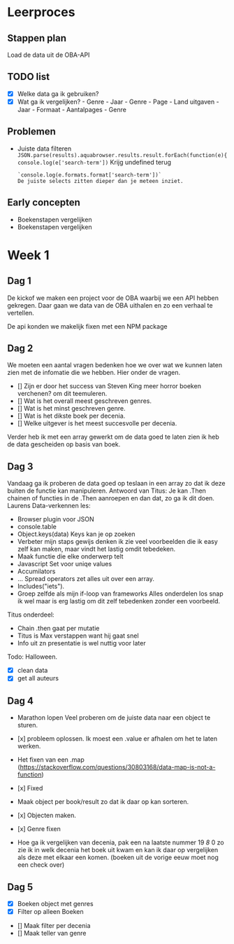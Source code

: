 # Leerproces

## Stappen plan

 Load de data uit de OBA-API

## TODO list

- [x] Welke data ga ik gebruiken?
- [x] Wat ga ik vergelijken?
    \- Genre - Jaar
    \- Genre - Page
    \- Land uitgaven - Jaar
    \- Formaat - Aantalpages - Genre

## Problemen

-   Juiste data filteren
    `JSON.parse(results).aquabrowser.results.result.forEach(function(e){
        console.log(e['search-term'])`
        Krijg undefined terug

        `console.log(e.formats.format['search-term'])`
        De juiste selects zitten dieper dan je meteen inziet.

## Early concepten

-   Boekenstapen vergelijken
-   Boekenstapen vergelijken

# Week 1

## Dag 1

De kickof we maken een project voor de OBA waarbij we een API hebben gekregen. Daar gaan we data van de OBA uithalen en zo een verhaal te vertellen.

De api konden we makelijk fixen met een NPM package

## Dag 2

We moeten een aantal vragen bedenken hoe we over wat we kunnen laten zien met de infomatie die we hebben.
Hier onder de vragen.
- \[] Zijn er door het success van Steven King meer horror boeken verchenen? om dit teemuleren.
- \[] Wat is het overall meest geschreven genres.
- \[] Wat is het minst geschreven genre.
- \[] Wat is het dikste boek per decenia.
- \[] Welke uitgever is het meest succesvolle per decenia.

Verder heb ik met een array gewerkt om de data goed te laten zien ik heb de data gescheiden op basis van boek.

## Dag 3

Vandaag ga ik proberen de data goed op teslaan in een array zo dat ik deze buiten de functie kan manipuleren.
Antwoord van Titus: Je kan .Then chainen of functies in de .Then aanroepen en dan dat, zo ga ik dit doen.
Laurens Data-verkennen les:

-   Browser plugin voor JSON
-   console.table
-   Object.keys(data) Keys kan je op zoeken
-   Verbeter mijn staps gewijs denken ik zie veel voorbeelden die ik easy zelf kan maken, maar vindt het lastig omdit tebedeken.
-   Maak functie die elke onderwerp telt
-   Javascript Set voor uniqe values
-   Accumilators
-   ... Spread operators zet alles uit over een array.
-   Includes("iets").
-   Groep zelfde als mijn if-loop van frameworks
    Alles onderdelen los snap ik wel maar is erg lastig om dit zelf tebedenken zonder een voorbeeld.

Titus onderdeel:

-   Chain .then gaat per mutatie
-   Titus is Max verstappen want hij gaat snel
-   Info uit zn presentatie is wel nuttig voor later

Todo: Halloween.
- [X] clean data
- [X] get all auteurs

## Dag 4

-   Marathon lopen
    Veel proberen om de juiste data naar een object te sturen.
-    [x] probleem oplossen.
    Ik moest een .value er afhalen om het te laten werken.

-   Het fixen van een .map (https://stackoverflow.com/questions/30803168/data-map-is-not-a-function)
-    [x] Fixed

-   Maak object per book/result zo dat ik daar op kan sorteren.
-    [x] Objecten maken.
-    [x] Genre fixen

-   Hoe ga ik vergelijken van decenia, pak een na laatste nummer 19 *8* 0 zo zie ik in welk decenia het boek uit kwam en kan ik daar op vergelijken als deze met elkaar een komen.
(boeken uit de vorige eeuw moet nog een check over)

## Dag 5
- [x] Boeken object met genres
- [x] Filter op alleen Boeken
- [] Maak filter per decenia
- [] Maak teller van genre 
